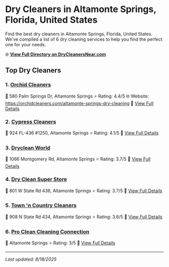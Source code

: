 # Dry Cleaners in Altamonte Springs, Florida, United States

Find the best dry cleaners in Altamonte Springs, Florida, United States. We've compiled a list of 6 dry cleaning services to help you find the perfect one for your needs.

🌐 **[View Full Directory on DryCleanersNear.com](https://drycleanersnear.com/city/US/Florida/Altamonte%20Springs)**

## Top Dry Cleaners

### 1. [Orchid Cleaners](https://drycleanersnear.com/dryCleaner/68858835aef64230e206ae1b/orchid-cleaners)
📍 580 Palm Springs Dr, Altamonte Springs
⭐ Rating: 4.4/5
🌐 Website: https://orchidcleaners.com/altamonte-springs-dry-cleaning
🔗 [View Full Details](https://drycleanersnear.com/dryCleaner/68858835aef64230e206ae1b/orchid-cleaners)

### 2. [Cypress Cleaners](https://drycleanersnear.com/dryCleaner/6885883baef64230e206aede/cypress-cleaners)
📍 924 FL-436 #1250, Altamonte Springs
⭐ Rating: 4.1/5
🔗 [View Full Details](https://drycleanersnear.com/dryCleaner/6885883baef64230e206aede/cypress-cleaners)

### 3. [Dryclean World](https://drycleanersnear.com/dryCleaner/68858836aef64230e206ae3a/dryclean-world)
📍 1066 Montgomery Rd, Altamonte Springs
⭐ Rating: 3.7/5
🔗 [View Full Details](https://drycleanersnear.com/dryCleaner/68858836aef64230e206ae3a/dryclean-world)

### 4. [Dry Clean Super Store](https://drycleanersnear.com/dryCleaner/68858840aef64230e206af3b/dry-clean-super-store)
📍 801 W State Rd 436, Altamonte Springs
⭐ Rating: 3.7/5
🔗 [View Full Details](https://drycleanersnear.com/dryCleaner/68858840aef64230e206af3b/dry-clean-super-store)

### 5. [Town 'n Country Cleaners](https://drycleanersnear.com/dryCleaner/6885887eaef64230e206b10e/town-n-country-cleaners)
📍 908 N State Rd 434, Altamonte Springs
⭐ Rating: 3.6/5
🔗 [View Full Details](https://drycleanersnear.com/dryCleaner/6885887eaef64230e206b10e/town-n-country-cleaners)

### 6. [Pro Clean Cleaning Connection](https://drycleanersnear.com/dryCleaner/688588ceaef64230e206b370/pro-clean-cleaning-connection)
📍 Altamonte Springs
⭐ Rating: 3/5
🔗 [View Full Details](https://drycleanersnear.com/dryCleaner/688588ceaef64230e206b370/pro-clean-cleaning-connection)


---

*Last updated: 8/18/2025*
